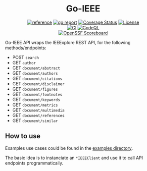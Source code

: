 <div align="center">
	<h1>Go-IEEE</h1>
	<a href="https://pkg.go.dev/github.com/pandatix/go-ieee"><img src="https://shields.io/badge/-reference-blue?logo=go&style=for-the-badge" alt="reference"></a>
	<a href="https://goreportcard.com/report/github.com/pandatix/go-ieee"><img src="https://goreportcard.com/badge/github.com/pandatix/go-ieee?style=for-the-badge" alt="go report"></a>
	<a href="https://coveralls.io/github/pandatix/go-ieee?branch=main"><img src="https://img.shields.io/coverallsCoverage/github/pandatix/go-ieee?style=for-the-badge" alt="Coverage Status"></a>
	<a href=""><img src="https://img.shields.io/github/license/pandatix/go-ieee?style=for-the-badge" alt="License"></a>
	<br>
	<a href="https://github.com/pandatix/go-ieee/actions/workflows/ci.yaml"><img src="https://img.shields.io/github/actions/workflow/status/pandatix/go-ieee/ci.yaml?style=for-the-badge&label=CI" alt="CI"></a>
	<a href="https://github.com/pandatix/go-ieee/actions/workflows/codeql-analysis.yaml"><img src="https://img.shields.io/github/actions/workflow/status/pandatix/go-ieee/codeql-analysis.yaml?style=for-the-badge&label=CodeQL" alt="CodeQL"></a>
	<br>
	<a href="https://securityscorecards.dev/viewer/?uri=github.com/pandatix/go-ieee"><img src="https://img.shields.io/ossf-scorecard/github.com/pandatix/go-ieee?label=openssf%20scorecard&style=for-the-badge" alt="OpenSSF Scoreboard"></a>
</div>

Go-IEEE API wraps the IEEExplore REST API, for the following methods/endpoints:
 - POST `search`
 - GET `author`
 - GET `document/abstract`
 - GET `document/authors`
 - GET `document/citations`
 - GET `document/disclaimer`
 - GET `document/figures`
 - GET `document/footnotes`
 - GET `document/keywords`
 - GET `document/metrics`
 - GET `document/multimedia`
 - GET `document/references`
 - GET `document/similar`

## How to use

Examples use cases could be found in the [examples directory](examples).

The basic idea is to instanciate an `*IEEEClient` and use it to call API endpoints programmatically.

